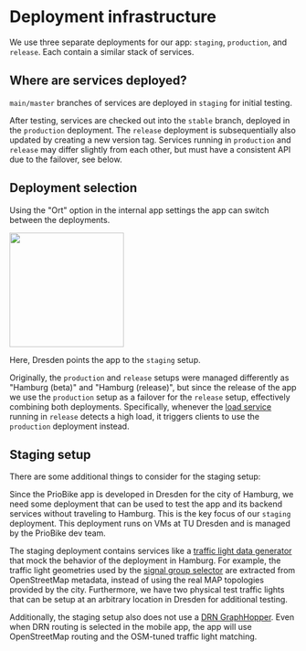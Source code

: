 # Deployment infrastructure

We use three separate deployments for our app: `staging`, `production`, and `release`. Each contain a similar stack of services.

## Where are services deployed?

`main/master` branches of services are deployed in `staging` for initial testing.

After testing, services are checked out into the `stable` branch, deployed in the `production` deployment. The `release` deployment is subsequentially also updated by creating a new version tag. Services running in `production` and `release` may differ slightly from each other, but must have a consistent API due to the failover, see below.

## Deployment selection

Using the "Ort" option in the internal app settings the app can switch between the deployments.

<img height="200" src="https://github.com/priobike/.github/assets/27271818/4f406508-6a87-4054-bb66-3f4de91ce3f8">

Here, Dresden points the app to the `staging` setup. 

Originally, the `production` and `release` setups were managed differently as "Hamburg (beta)" and "Hamburg (release)", but since the release of the app we use the `production` setup as a failover for the `release` setup, effectively combining both deployments. Specifically, whenever the [load service](https://github.com/priobike/priobike-load-service) running in `release` detects a high load, it triggers clients to use the `production` deployment instead.

## Staging setup

There are some additional things to consider for the staging setup:

Since the PrioBike app is developed in Dresden for the city of Hamburg, we need some deployment that can be used to test the app and its backend services without traveling to Hamburg. This is the key focus of our `staging` deployment. This deployment runs on VMs at TU Dresden and is managed by the PrioBike dev team.

The staging deployment contains services like a [traffic light data generator](https://github.com/priobike/priobike-traffic-lights-dresden) that mock the behavior of the deployment in Hamburg. For example, the traffic light geometries used by the [signal group selector](https://github.com/priobike/priobike-sg-selector) are extracted from OpenStreetMap metadata, instead of using the real MAP topologies provided by the city. Furthermore, we have two physical test traffic lights that can be setup at an arbitrary location in Dresden for additional testing. 

Additionally, the staging setup also does not use a [DRN GraphHopper](https://github.com/priobike/priobike-graphhopper-drn). Even when DRN routing is selected in the mobile app, the app will use OpenStreetMap routing and the OSM-tuned traffic light matching.
